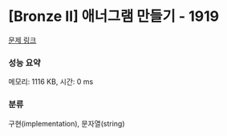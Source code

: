 # [Bronze II] 애너그램 만들기 - 1919 

[문제 링크](https://www.acmicpc.net/problem/1919) 

### 성능 요약

메모리: 1116 KB, 시간: 0 ms

### 분류

구현(implementation), 문자열(string)

